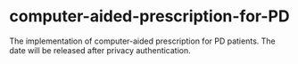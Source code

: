 # computer-aided-prescription-for-PD
The implementation of computer-aided prescription for PD patients.
The date will be released after privacy authentication. 
